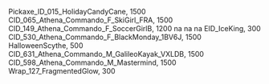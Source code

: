 Pickaxe_ID_015_HolidayCandyCane, 1500
CID_065_Athena_Commando_F_SkiGirl_FRA, 1500
CID_149_Athena_Commando_F_SoccerGirlB, 1200
na
na
na
EID_IceKing, 300
CID_530_Athena_Commando_F_BlackMonday_1BV6J, 1500
HalloweenScythe, 500
CID_631_Athena_Commando_M_GalileoKayak_VXLDB, 1500
CID_598_Athena_Commando_M_Mastermind, 1500
Wrap_127_FragmentedGlow, 300
